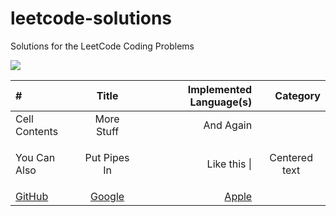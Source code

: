 # leetcode-solutions
Solutions for the LeetCode Coding Problems


<img src="https://miro.medium.com/max/828/1*SaeiqEJxjJ1-2XNXgEtiLw.png"/>

| #      | Title     | Implemented Language(s)     | Category    |
| :------------- | :----------: | -----------: |-----------:  |
|  Cell Contents | More Stuff   | And Again    | |
| You Can Also   | Put Pipes In | Like this \| |<p style="text-align: center;">Centered text</p> |
| [GitHub](http://github.com)  | [Google](http://google.com) | [Apple](http:apple.com) | |
